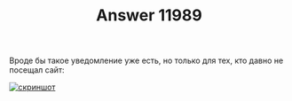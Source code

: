 ﻿---
title: "Answer 11989"
se.owner.user_id: 178988
se.owner.display_name: "Qwertiy"
se.owner.link: "https://ru.meta.stackoverflow.com/users/178988/qwertiy"
se.answer_id: 11989
se.question_id: 11980
se.post_type: answer
se.is_accepted: False
---
<p>Вроде бы такое уведомление уже есть, но только для тех, кто давно не посещал сайт:</p>
<p><a href="https://i.stack.imgur.com/bDAio.png" rel="nofollow noreferrer"><img src="https://i.stack.imgur.com/bDAio.png" alt="скриншот" /></a></p>
